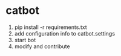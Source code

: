 # catbot

1) pip install -r requirements.txt
2) add configuration info to catbot.settings
3) start bot
4) modify and contribute

